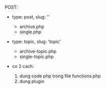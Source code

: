 POST:

- type: post, slug: ''

  - archive.php
  - single.php

- type: topic, slug: 'topic'

  - archive-topic.php
  - single-topic.php

- co 2 cach:
  1. dung code php trong file functions.php
  2. dung plugin

<?php
function add_css()
{
    wp_register_style('reset', get_template_directory_uri().'/css/reset.css', false,'1.1','all');
    wp_register_style('style', get_template_directory_uri().'/css/style.css', false,'1.1','all');
    wp_register_style('font-awesome', get_template_directory_uri().'/css/font-awesome.min.css', false,'1.1','all');
    wp_register_style('slider', get_template_directory_uri().'/css/jquery.bxslider.css', false,'1.1','all');
    wp_enqueue_style( 'reset');
    wp_enqueue_style( 'style');
    wp_enqueue_style( 'font-awesome');
    wp_enqueue_style( 'slider');
}
add_action('wp_enqueue_scripts', 'add_css');

